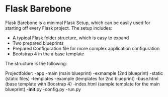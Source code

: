 # Flask Barebone

Flask Barebone is a minimal Flask Setup, which can be easily used for starting off every Flask project.
The setup includes:
- A typical Flask folder structure, which is easy to expand
- Two prepared blueprints
- Prepared Configuration file for more complex application configuration
- Bootstrap 4 in the a base template

The structure is the following:

Projectfolder:
-app
 -main (main blueprint)
  -exmample (2nd blueprint)
  -static (static files)
  -templates
   -example (templates for 2nd blueprint)
   -base.html (base template with Boostrap 4)
   -index.html (sample template for the main blueprint)
  -__init__.py
 -config.py
 -run.py
